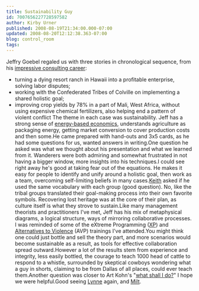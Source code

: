 ```yaml
---
title: Sustainability Guy
id: 7007656227728597582
author: Kirby Urner
published: 2008-08-19T21:34:00.000-07:00
updated: 2008-08-20T12:12:38.363-07:00
blog: control_room
tags: 
---
```


Jeffry Goebel regaled us with three stories in chronological sequence, from his [impressive consulting career](http://aboutlistening.com/):
- turning a dying resort ranch in Hawaii into a profitable enterprise, solving labor disputes; 
- working with the Confederated Tribes of Colville on implementing a shared holistic goal; 
- improving crop yields by 78% in a part of Mali, West Africa, without using expensive chemical fertilizers, also helping end a pattern of violent conflict
The theme in each case was sustainability. Jeff has a strong sense of [energy-based economics](http://controlroom.blogspot.com/2007/04/rebooting-mathematics.html), understands agriculture as packaging energy, getting market conversion to cover production costs and then some.He came prepared with hand-outs and 3x5 cards, as he had some questions for us, wanted answers in writing.One question he asked was what we thought about his presentation and what we learned from it.  Wanderers were both admiring and somewhat frustrated in not having a bigger window, more insights into his techniques.I could see right away he's good at taking fear out of the equations.  He makes it easy for people to identify and unify around a holistic goal,  then work as a team, overcoming self-limiting beliefs in many cases.[Keith](http://controlroom.blogspot.com/2008/08/wanderers-200885.html) asked if he used the same vocabulary with each group (good question).  No, like the tribal groups translated their goal-making process into their own favorite symbols.  Recovering lost heritage was at the core of their plan, as culture itself is what they strove to sustain.Like many management theorists and practitioners I've met, Jeff has his mix of metaphysical diagrams, a logical structure, ways of mirroring collaborative processes.  I was reminded of some of the eXtreme Programming ([XP](http://controlroom.blogspot.com/2008/01/polymorphic-xp.html)) and [Alternatives to Violence](http://worldgame.blogspot.com/2008/03/peace-teams.html) (AVP) trainings I've attended.You might think one could just bottle and sell the theory part, and more scenarios would become  sustainable as a result, as tools for effective collaboration spread outward.However a lot of the results stem from experience and integrity, less easily bottled, the courage to teach 1000 head of cattle to respond to a whistle, surrounded by skeptical cowboys wondering what a guy in shorts, claiming to be from Dallas of all places, could ever teach them.Another question was closer to Art Kohn's "[what shall I do?](http://mybizmo.blogspot.com/2006/01/what-shall-i-do.html)"  I hope we were helpful.Good seeing [Lynne](http://mybizmo.blogspot.com/2007/04/phi-guy.html) again, and [Milt](http://controlroom.blogspot.com/2006/08/wanderers-2006830.html).